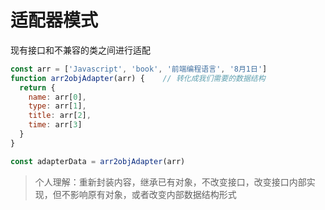 # 适配器模式

现有接口和不兼容的类之间进行适配

```js
const arr = ['Javascript', 'book', '前端编程语言', '8月1日']
function arr2objAdapter(arr) {    // 转化成我们需要的数据结构
  return {
    name: arr[0],
    type: arr[1],
    title: arr[2],
    time: arr[3]
  }
}

const adapterData = arr2objAdapter(arr)
```

> 个人理解：重新封装内容，继承已有对象，不改变接口，改变接口内部实现，但不影响原有对象，或者改变内部数据结构形式